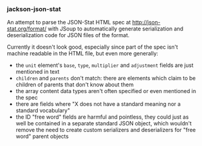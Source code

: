 ### jackson-json-stat

An attempt to parse the JSON-Stat HTML spec at http://json-stat.org/format/ with JSoup to automatically generate
serialization and deserialization code for JSON files of the format.

Currently it doesn't look good, especially since part of the spec isn't machine readable in the HTML file,
but even more generally:

* the `unit` element's `base`, `type`, `multiplier` and `adjustment` fields are just mentioned in text
* `children` and `parents` don't match: there are elements which claim to be children
  of parents that don't know about them
* the array content data types aren't often specified or even mentioned in the spec
* there are fields where "X does not have a standard meaning nor a standard vocabulary"
* the ID "free word" fields are harmful and pointless, they could just as well be contained
  in a separate standard JSON object, which wouldn't remove the need to create custom serializers
  and deserializers for "free word" parent objects
